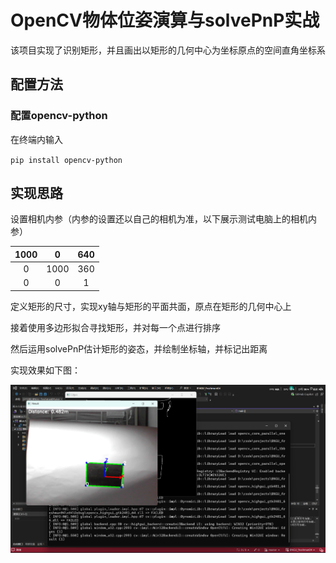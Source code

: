 # OpenCV物体位姿演算与solvePnP实战

该项目实现了识别矩形，并且画出以矩形的几何中心为坐标原点的空间直角坐标系

## 配置方法
### 配置opencv-python
在终端内输入

`pip install opencv-python`

## 实现思路

设置相机内参（内参的设置还以自己的相机为准，以下展示测试电脑上的相机内参）

| 1000 |  0   | 640 |
|:----:|:----:|:---:| 
|  0   | 1000 | 360 |
|  0   |  0   |  1  |

定义矩形的尺寸，实现xy轴与矩形的平面共面，原点在矩形的几何中心上

接着使用多边形拟合寻找矩形，并对每一个点进行排序

然后运用solvePnP估计矩形的姿态，并绘制坐标轴，并标记出距离

实现效果如下图：

![结果图片](Screenshot%202025-10-10%20161511.png)
